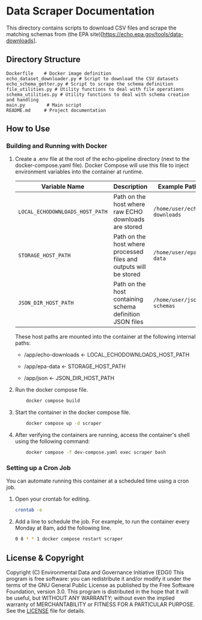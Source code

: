 # Data Scraper Documentation
This directory contains scripts to download CSV files and scrape the matching schemas from (the EPA site)[https://echo.epa.gov/tools/data-downloads].

## Directory Structure
    Dockerfile    # Docker image definition
    echo_dataset_downloader.py # Script to download the CSV datasets
    echo_schema_getter.py # Script to scrape the schema definition 
    file_utilities.py # Utility functions to deal with file operations
    schema_utilities.py # Utility functions to deal with schema creation and handling
    main.py        # Main script
    README.md     # Project documentation

## How to Use
### Building and Running with Docker
1. Create a .env file at the root of the echo-pipeline directory (next to the docker-compose.yaml file). Docker Compose will use this file to inject environment variables into the container at runtime.

    | Variable Name | Description | Example Path                         |
    |-----------------------------|----------------------------------------|----------|
    | `LOCAL_ECHODOWNLOADS_HOST_PATH` | Path on the host where raw ECHO downloads are stored               | `/home/user/echo-downloads`          |
    | `STORAGE_HOST_PATH`             | Path on the host where processed files and outputs will be stored   | `/home/user/epa-data`                |
    | `JSON_DIR_HOST_PATH`           | Path on the host containing schema definition JSON files            | `/home/user/json-schemas`            |

    These host paths are mounted into the container at the following internal paths:

    - /app/echo-downloads ← LOCAL_ECHODOWNLOADS_HOST_PATH

    - /app/epa-data ← STORAGE_HOST_PATH

    - /app/json ← JSON_DIR_HOST_PATH
    
2. Run the docker compose file.
    ```bash
        docker compose build 
    ```

3. Start the container in the docker compose file.
    ```bash
        docker compose up -d scraper
    ```

4. After verifying the containers are running, access the container's shell using the following command:
    ```bash
        docker compose -f dev-compose.yaml exec scraper bash
    ```

### Setting up a Cron Job
You can automate running this container at a scheduled time using a cron job.

1. Open your crontab for editing.
    ```bash
    crontab -e
    ```

2. Add a line to schedule the job. For example, to run the container every Monday at 8am, add the following line.
    ```bash
    0 8 * * 1 docker compose restart scraper
    ```

## License & Copyright
Copyright (C) Environmental Data and Governance Initiative (EDGI) This program is free software: you can redistribute it and/or modify it under the terms of the GNU General Public License as published by the Free Software Foundation, version 3.0.
This program is distributed in the hope that it will be useful, but WITHOUT ANY WARRANTY; without even the implied warranty of MERCHANTABILITY or FITNESS FOR A PARTICULAR PURPOSE.
See the [LICENSE](../LICENSE) file for details.
